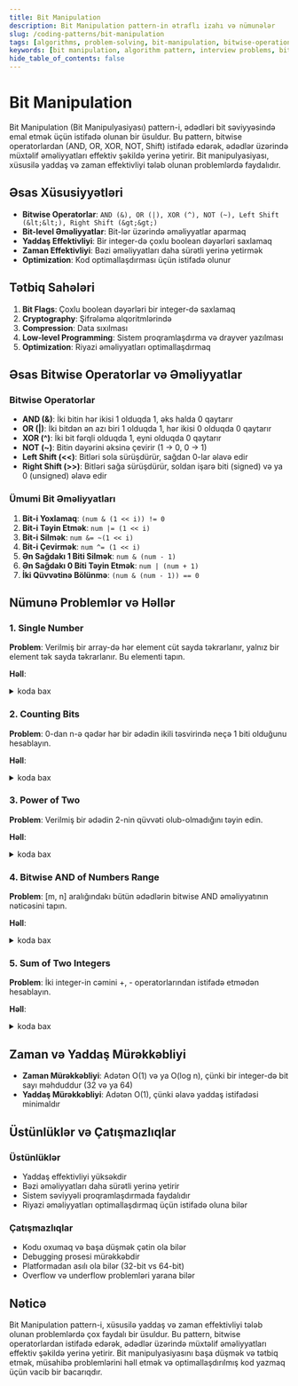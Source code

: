 ```yaml
---
title: Bit Manipulation
description: Bit Manipulation pattern-in ətraflı izahı və nümunələr
slug: /coding-patterns/bit-manipulation
tags: [algorithms, problem-solving, bit-manipulation, bitwise-operations]
keywords: [bit manipulation, algorithm pattern, interview problems, bitwise operations]
hide_table_of_contents: false
---
```


# Bit Manipulation

Bit Manipulation (Bit Manipulyasiyası) pattern-i, ədədləri bit səviyyəsində emal etmək üçün istifadə olunan bir üsuldur. Bu pattern, bitwise operatorlardan (AND, OR, XOR, NOT, Shift) istifadə edərək, ədədlər üzərində müxtəlif əməliyyatları effektiv şəkildə yerinə yetirir. Bit manipulyasiyası, xüsusilə yaddaş və zaman effektivliyi tələb olunan problemlərdə faydalıdır.

## Əsas Xüsusiyyətləri

- **Bitwise Operatorlar**: ``AND (&), OR (|), XOR (^), NOT (~), Left Shift (&lt;&lt;), Right Shift (&gt;&gt;)``
- **Bit-level Əməliyyatlar**: Bit-lər üzərində əməliyyatlar aparmaq
- **Yaddaş Effektivliyi**: Bir integer-də çoxlu boolean dəyərləri saxlamaq
- **Zaman Effektivliyi**: Bəzi əməliyyatları daha sürətli yerinə yetirmək
- **Optimization**: Kod optimallaşdırması üçün istifadə olunur

## Tətbiq Sahələri

1. **Bit Flags**: Çoxlu boolean dəyərləri bir integer-də saxlamaq
2. **Cryptography**: Şifrələmə alqoritmlərində
3. **Compression**: Data sıxılması
4. **Low-level Programming**: Sistem proqramlaşdırma və drayver yazılması
5. **Optimization**: Riyazi əməliyyatları optimallaşdırmaq

## Əsas Bitwise Operatorlar və Əməliyyatlar

### Bitwise Operatorlar

- **AND (&)**: İki bitin hər ikisi 1 olduqda 1, əks halda 0 qaytarır
- **OR (|)**: İki bitdən ən azı biri 1 olduqda 1, hər ikisi 0 olduqda 0 qaytarır
- **XOR (^)**: İki bit fərqli olduqda 1, eyni olduqda 0 qaytarır
- **NOT (~)**: Bitin dəyərini əksinə çevirir (1 -> 0, 0 -> 1)
- **Left Shift (&lt;&lt;)**: Bitləri sola sürüşdürür, sağdan 0-lar əlavə edir
- **Right Shift (&gt;&gt;)**: Bitləri sağa sürüşdürür, soldan işarə biti (signed) və ya 0 (unsigned) əlavə edir

### Ümumi Bit Əməliyyatları

1. **Bit-i Yoxlamaq**: `(num & (1 << i)) != 0`
2. **Bit-i Təyin Etmək**: `num |= (1 << i)`
3. **Bit-i Silmək**: `num &= ~(1 << i)`
4. **Bit-i Çevirmək**: `num ^= (1 << i)`
5. **Ən Sağdakı 1 Biti Silmək**: `num & (num - 1)`
6. **Ən Sağdakı 0 Biti Təyin Etmək**: `num | (num + 1)`
7. **İki Qüvvətinə Bölünmə**: `(num & (num - 1)) == 0`

## Nümunə Problemlər və Həllər

### 1. Single Number

**Problem**: Verilmiş bir array-də hər element cüt sayda təkrarlanır, yalnız bir element tək sayda təkrarlanır. Bu elementi tapın.

**Həll**:
<details>
<summary>koda bax</summary>

```java
public int singleNumber(int[] nums) {
    int result = 0;

    for (int num : nums) {
        result ^= num; // XOR əməliyyatı
    }

    return result;
}
```  
</details>

### 2. Counting Bits

**Problem**: 0-dan n-ə qədər hər bir ədədin ikili təsvirində neçə 1 biti olduğunu hesablayın.

**Həll**:
<details>
<summary>koda bax</summary>

```java
public int[] countBits(int n) {
    int[] result = new int[n + 1];

    for (int i = 0; i <= n; i++) {
        result[i] = countOnes(i);
    }

    return result;
}

private int countOnes(int num) {
    int count = 0;

    while (num > 0) {
        num &= (num - 1); // Ən sağdakı 1 biti silir
        count++;
    }

    return count;
}

// Daha effektiv həll (dynamic programming ilə)
public int[] countBits(int n) {
    int[] result = new int[n + 1];

    for (int i = 1; i <= n; i++) {
        // i & (i - 1) ən sağdakı 1 biti silir
        result[i] = result[i & (i - 1)] + 1;
    }

    return result;
}
```  
</details>

### 3. Power of Two

**Problem**: Verilmiş bir ədədin 2-nin qüvvəti olub-olmadığını təyin edin.

**Həll**:
<details>
<summary>koda bax</summary>

```java
public boolean isPowerOfTwo(int n) {
    if (n <= 0) {
        return false;
    }

    // 2-nin qüvvəti olan ədədlərin ikili təsvirində yalnız bir 1 biti var
    return (n & (n - 1)) == 0;
}
```  
</details>

### 4. Bitwise AND of Numbers Range

**Problem**: [m, n] aralığındakı bütün ədədlərin bitwise AND əməliyyatının nəticəsini tapın.

**Həll**:
<details>
<summary>koda bax</summary>

```java
public int rangeBitwiseAnd(int m, int n) {
    int shift = 0;

    // m və n-in ümumi prefix-ini tapırıq
    while (m < n) {
        m >>= 1;
        n >>= 1;
        shift++;
    }

    // Ümumi prefix-i geri sürüşdürürük
    return m << shift;
}
```  
</details>

### 5. Sum of Two Integers

**Problem**: İki integer-in cəmini +, - operatorlarından istifadə etmədən hesablayın.

**Həll**:
<details>
<summary>koda bax</summary>

```java
public int getSum(int a, int b) {
    while (b != 0) {
        // Carry hesablanır
        int carry = a & b;

        // Sum hesablanır (carry nəzərə alınmadan)
        a = a ^ b;

        // Carry-ni sola sürüşdürürük
        b = carry << 1;
    }

    return a;
}
```  
</details>

## Zaman və Yaddaş Mürəkkəbliyi

- **Zaman Mürəkkəbliyi**: Adətən O(1) və ya O(log n), çünki bir integer-də bit sayı məhduddur (32 və ya 64)
- **Yaddaş Mürəkkəbliyi**: Adətən O(1), çünki əlavə yaddaş istifadəsi minimaldır

## Üstünlüklər və Çatışmazlıqlar

### Üstünlüklər
- Yaddaş effektivliyi yüksəkdir
- Bəzi əməliyyatları daha sürətli yerinə yetirir
- Sistem səviyyəli proqramlaşdırmada faydalıdır
- Riyazi əməliyyatları optimallaşdırmaq üçün istifadə oluna bilər

### Çatışmazlıqlar
- Kodu oxumaq və başa düşmək çətin ola bilər
- Debugging prosesi mürəkkəbdir
- Platformadan asılı ola bilər (32-bit vs 64-bit)
- Overflow və underflow problemləri yarana bilər

## Nəticə

Bit Manipulation pattern-i, xüsusilə yaddaş və zaman effektivliyi tələb olunan problemlərdə çox faydalı bir üsuldur. Bu pattern, bitwise operatorlardan istifadə edərək, ədədlər üzərində müxtəlif əməliyyatları effektiv şəkildə yerinə yetirir. Bit manipulyasiyasını başa düşmək və tətbiq etmək, müsahibə problemlərini həll etmək və optimallaşdırılmış kod yazmaq üçün vacib bir bacarıqdır.
